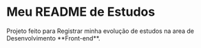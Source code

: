 <h1>Meu README de Estudos</h1>
Projeto feito para Registrar minha evolução de estudos na area de Desenvolvimento **Front-end**.  

